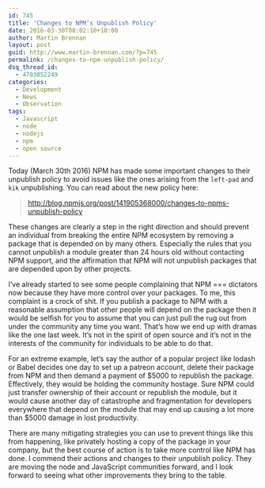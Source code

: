 ```yaml
---
id: 745
title: 'Changes to NPM’s Unpublish Policy'
date: 2016-03-30T08:02:10+10:00
author: Martin Brennan
layout: post
guid: http://www.martin-brennan.com/?p=745
permalink: /changes-to-npm-unpublish-policy/
dsq_thread_id:
  - 4703852249
categories:
  - Development
  - News
  - Observation
tags:
  - Javascript
  - node
  - nodejs
  - npm
  - open source
---
```


Today (March 30th 2016) NPM has made some important changes to their unpublish policy to avoid issues like the ones arising from the `left-pad` and `kik` unpublishing. You can read about the new policy here:

> <http://blog.npmjs.org/post/141905368000/changes-to-npms-unpublish-policy>

These changes are clearly a step in the right direction and should prevent an individual from breaking the entire NPM ecosystem by removing a package that is depended on by many others. <!--more-->Especially the rules that you cannot unpublish a module greater than 24 hours old without contacting NPM support, and the affirmation that NPM will not unpublish packages that are depended upon by other projects.

I’ve already started to see some people complaining that NPM === dictators now because they have more control over your packages. To me, this complaint is a crock of shit. If you publish a package to NPM with a reasonable assumption that other people will depend on the package then it would be selfish for you to assume that you can just pull the rug out from under the community any time you want. That’s how we end up with dramas like the one last week. It’s not in the spirit of open source and it’s not in the interests of the community for individuals to be able to do that.

For an extreme example, let’s say the author of a popular project like lodash or Babel decides one day to set up a patreon account, delete their package from NPM and then demand a payment of $5000 to republish the package. Effectively, they would be holding the community hostage. Sure NPM could just transfer ownership of their account or republish the module, but it would cause another day of catastrophe and fragmentation for developers everywhere that depend on the module that may end up causing a lot more than $5000 damage in lost productivity.

There are many mitigating strategies you can use to prevent things like this from happening, like privately hosting a copy of the package in your company, but the best course of action is to take more control like NPM has done. I commend their actions and changes to their unpublish policy. They are moving the node and JavaScript communities forward, and I look forward to seeing what other improvements they bring to the table.
